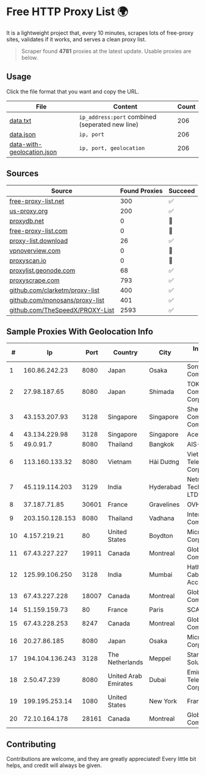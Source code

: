 
# Free HTTP Proxy List 🌍

It is a lightweight project that, every 10 minutes, scrapes lots of free-proxy sites, validates if it works, and serves a clean proxy list.


> Scraper found **4781** proxies at the latest update. Usable proxies are below.

## Usage

Click the file format that you want and copy the URL.


|File|Content|Count|
|----|-------|-----|
|[data.txt](https://raw.githubusercontent.com/themiralay/Proxy-List-World/master/data.txt)|`ip_address:port` combined (seperated new line)|206|
|[data.json](https://raw.githubusercontent.com/themiralay/Proxy-List-World/master/data.json)|`ip, port`|206|
|[data-with-geolocation.json](https://raw.githubusercontent.com/themiralay/Proxy-List-World/master/data-with-geolocation.json)|`ip, port, geolocation`|206|

## Sources

|Source|Found Proxies|Succeed|
|------|-------------|-------|
|[free-proxy-list.net](https://free-proxy-list.net)|300|✅|
|[us-proxy.org](https://www.us-proxy.org)|200|✅|
|[proxydb.net](http://proxydb.net)|0|🚫|
|[free-proxy-list.com](https://free-proxy-list.com/?page=&port=&type%5B%5D=http&type%5B%5D=https&up_time=0&search=Search)|0|🚫|
|[proxy-list.download](https://www.proxy-list.download/HTTP)|26|✅|
|[vpnoverview.com](https://vpnoverview.com/privacy/anonymous-browsing/free-proxy-servers)|0|🚫|
|[proxyscan.io](https://www.proxyscan.io)|0|🚫|
|[proxylist.geonode.com](https://proxylist.geonode.com/api/proxy-list?limit=300&page=1&sort_by=lastChecked&sort_type=desc&protocols=http,https)|68|✅|
|[proxyscrape.com](https://api.proxyscrape.com/v2/?request=displayproxies&protocol=http&timeout=10000&country=all&ssl=all&anonymity=all)|793|✅|
|[github.com/clarketm/proxy-list](https://raw.githubusercontent.com/clarketm/proxy-list/master/proxy-list-raw.txt)|400|✅|
|[github.com/monosans/proxy-list](https://raw.githubusercontent.com/monosans/proxy-list/main/proxies/http.txt)|401|✅|
|[github.com/TheSpeedX/PROXY-List](https://raw.githubusercontent.com/TheSpeedX/PROXY-List/master/http.txt)|2593|✅|


## Sample Proxies With Geolocation Info

|#|Ip|Port|Country|City|Internet Service Provider|
|-|--|----|-------|----|-------------------------|
|1|160.86.242.23|8080|Japan|Osaka|Sony Network Communications Inc|
|2|27.98.187.65|8080|Japan|Shimada|TOKAI Communications Corporation|
|3|43.153.207.93|3128|Singapore|Singapore|Shenzhen Tencent Computer Systems Company Limited|
|4|43.134.229.98|3128|Singapore|Singapore|Aceville Pte.ltd|
|5|49.0.91.7|8080|Thailand|Bangkok|AIS-Fibre|
|6|113.160.133.32|8080|Vietnam|Hải Dương|VietNam Post and Telecom Corporation|
|7|45.119.114.203|3129|India|Hyderabad|Netrun Technologies PVT LTD|
|8|37.187.71.85|30601|France|Gravelines|OVH SAS|
|9|203.150.128.153|8080|Thailand|Vadhana|Internet Thailand Company Ltd|
|10|4.157.219.21|80|United States|Boydton|Microsoft Corporation|
|11|67.43.227.227|19911|Canada|Montreal|GloboTech Communications|
|12|125.99.106.250|3128|India|Mumbai|Hathway IP over Cable Internet Access|
|13|67.43.227.228|18007|Canada|Montreal|GloboTech Communications|
|14|51.159.159.73|80|France|Paris|SCALEWAY|
|15|67.43.228.253|8247|Canada|Montreal|GloboTech Communications|
|16|20.27.86.185|8080|Japan|Osaka|Microsoft Corporation|
|17|194.104.136.243|3128|The Netherlands|Meppel|Stark Industries Solutions LTD|
|18|2.50.47.239|8080|United Arab Emirates|Dubai|Emirates Telecommunications Corporation|
|19|199.195.253.14|1080|United States|New York|FranTech Solutions|
|20|72.10.164.178|28161|Canada|Montreal|GloboTech Communications|



## Contributing

Contributions are welcome, and they are greatly appreciated! Every
little bit helps, and credit will always be given.

